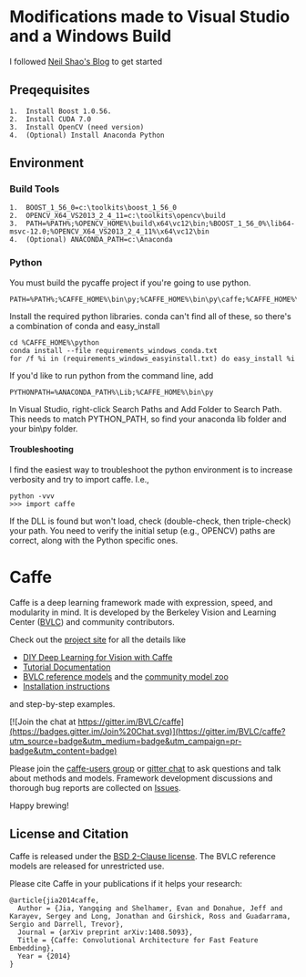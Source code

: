 # Modifications made to Visual Studio and a Windows Build
I followed [Neil Shao's Blog](https://initialneil.wordpress.com/2015/01/11/build-caffe-in-windows-with-visual-studio-2013-cuda-6-5-opencv-2-4-9/) to get started 

## Preqequisites
```
1.  Install Boost 1.0.56.  
2.  Install CUDA 7.0
3.  Install OpenCV (need version)
4.  (Optional) Install Anaconda Python
```

## Environment
### Build Tools
```
1.  BOOST_1_56_0=c:\toolkits\boost_1_56_0
2.  OPENCV_X64_VS2013_2_4_11=c:\toolkits\opencv\build
3.  PATH=%PATH%;%OPENCV_HOME%\build\x64\vc12\bin;%BOOST_1_56_0%\lib64-msvc-12.0;%OPENCV_X64_VS2013_2_4_11%\x64\vc12\bin
4.  (Optional) ANACONDA_PATH=c:\Anaconda
```

### Python
You must build the pycaffe project if you're going to use python.  

```CAFFE_HOME=c:\home\projects\caffe\ 
PATH=%PATH%;%CAFFE_HOME%\bin\py;%CAFFE_HOME%\bin\py\caffe;%CAFFE_HOME%\3rdparty\lib
```

Install the required python libraries.  conda can't find all of these, so there's a combination of conda and easy_install
```
cd %CAFFE_HOME%\python
conda install --file requirements_windows_conda.txt
for /f %i in (requirements_windows_easyinstall.txt) do easy_install %i
```

If you'd like to run python from the command line, add
```
PYTHONPATH=%ANACONDA_PATH%\Lib;%CAFFE_HOME%\bin\py
```

In Visual Studio, right-click Search Paths and Add Folder to Search Path.  This needs to match PYTHON_PATH, so find your anaconda lib folder and your bin\py folder.

#### Troubleshooting
I find the easiest way to troubleshoot the python environment is to increase verbosity and try to import caffe.  I.e.,
```
python -vvv
>>> import caffe
```

If the DLL is found but won't load, check (double-check, then triple-check) your path.  You need to verify the initial setup (e.g., OPENCV) paths are correct, along with the Python specific ones.

# Caffe

Caffe is a deep learning framework made with expression, speed, and modularity in mind.
It is developed by the Berkeley Vision and Learning Center ([BVLC](http://bvlc.eecs.berkeley.edu)) and community contributors.

Check out the [project site](http://caffe.berkeleyvision.org) for all the details like

- [DIY Deep Learning for Vision with Caffe](https://docs.google.com/presentation/d/1UeKXVgRvvxg9OUdh_UiC5G71UMscNPlvArsWER41PsU/edit#slide=id.p)
- [Tutorial Documentation](http://caffe.berkeleyvision.org/tutorial/)
- [BVLC reference models](http://caffe.berkeleyvision.org/model_zoo.html) and the [community model zoo](https://github.com/BVLC/caffe/wiki/Model-Zoo)
- [Installation instructions](http://caffe.berkeleyvision.org/installation.html)

and step-by-step examples.

[![Join the chat at https://gitter.im/BVLC/caffe](https://badges.gitter.im/Join%20Chat.svg)](https://gitter.im/BVLC/caffe?utm_source=badge&utm_medium=badge&utm_campaign=pr-badge&utm_content=badge)

Please join the [caffe-users group](https://groups.google.com/forum/#!forum/caffe-users) or [gitter chat](https://gitter.im/BVLC/caffe) to ask questions and talk about methods and models.
Framework development discussions and thorough bug reports are collected on [Issues](https://github.com/BVLC/caffe/issues).

Happy brewing!

## License and Citation

Caffe is released under the [BSD 2-Clause license](https://github.com/BVLC/caffe/blob/master/LICENSE).
The BVLC reference models are released for unrestricted use.

Please cite Caffe in your publications if it helps your research:

    @article{jia2014caffe,
      Author = {Jia, Yangqing and Shelhamer, Evan and Donahue, Jeff and Karayev, Sergey and Long, Jonathan and Girshick, Ross and Guadarrama, Sergio and Darrell, Trevor},
      Journal = {arXiv preprint arXiv:1408.5093},
      Title = {Caffe: Convolutional Architecture for Fast Feature Embedding},
      Year = {2014}
    }
